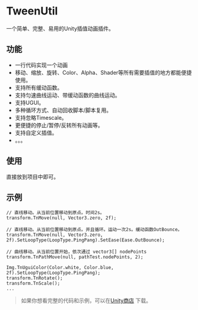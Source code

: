 # TweenUtil

一个简单、完整、易用的Unity插值动画插件。

## 功能

- 一行代码实现一个动画
- 移动、缩放、旋转、Color、Alpha、Shader等所有需要插值的地方都能便捷使用。
- 支持所有缓动函数。
- 支持匀速曲线运动、带缓动函数的曲线运动。
- 支持UGUI。
- 多种循环方式、自动回收脚本/脚本复用。
- 支持忽略Timescale。
- 更便捷的停止/暂停/反转所有动画等。
- 支持自定义插值。
- 。。。

## 使用

直接放到项目中即可。

## 示例

```
// 直线移动。从当前位置移动到原点。时间2s。
transform.TnMove(null, Vector3.zero, 2f);

// 直线移动。从当前位置移动到原点。并且循环。运动一次2s。缓动函数OutBounce。
transform.TnMove(null, Vector3.zero, 2f).SetLoopType(LoopType.PingPang).SetEase(Ease.OutBounce);

// 曲线移动。从当前位置开始，依次通过 vector3[] nodePoints
transform.TnPathMove(null, pathTest.nodePoints, 2);

Img.TnUguiColor(Color.white, Color.blue, 2f).SetLoopType(LoopType.PingPang);
transform.TnRotate();
transform.TnScale();
...
```

> 如果你想看完整的代码和示例，可以在[Unity商店](https://github.com/liangddyy/TweenUtil) 下载。